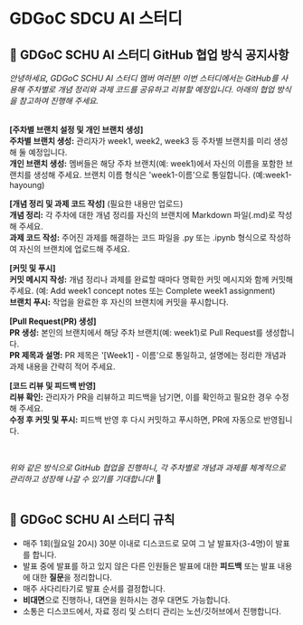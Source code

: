 #  GDGoC SDCU AI 스터디

## **:loudspeaker: GDGoC SCHU AI 스터디 GitHub 협업 방식 공지사항**

_안녕하세요, GDGoC SCHU AI 스터디 멤버 여러분! 이번 스터디에서는 GitHub를 사용해 주차별로 개념 정리와 과제 코드를 공유하고 리뷰할 예정입니다. 아래의 협업 방식을 참고하여 진행해 주세요._
<br/>
<br/> 

**[주차별 브랜치 설정 및 개인 브랜치 생성]**<br/> 
**주차별 브랜치 생성:** 관리자가 week1, week2, week3 등 주차별 브랜치를 미리 생성해 둘 예정입니다.<br/> 
**개인 브랜치 생성:** 멤버들은 해당 주차 브랜치(예: week1)에서 자신의 이름을 포함한 브랜치를 생성해 주세요. 브랜치 이름 형식은 'week1-이름'으로 통일합니다. (예:week1-hayoung)<br/> 

**[개념 정리 및 과제 코드 작성]** (필요한 내용만 업로드) <br/>
**개념 정리:** 각 주차에 대한 개념 정리를 자신의 브랜치에 Markdown 파일(.md)로 작성해 주세요.<br/> 
**과제 코드 작성:** 주어진 과제를 해결하는 코드 파일을 .py 또는 .ipynb 형식으로 작성하여 자신의 브랜치에 업로드해 주세요.<br/> 

**[커밋 및 푸시]**<br/> 
**커밋 메시지 작성:** 개념 정리나 과제를 완료할 때마다 명확한 커밋 메시지와 함께 커밋해 주세요. (예: Add week1 concept notes 또는 Complete week1 assignment)<br/> 
**브랜치 푸시:** 작업을 완료한 후 자신의 브랜치에 커밋을 푸시합니다.<br/> 

**[Pull Request(PR) 생성]**<br/> 
**PR 생성:** 본인의 브랜치에서 해당 주차 브랜치(예: week1)로 Pull Request를 생성합니다.<br/> 
**PR 제목과 설명:** PR 제목은 '[Week1]  - 이름'으로 통일하고, 설명에는 정리한 개념과 과제 내용을 간략히 적어 주세요.<br/> 

**[코드 리뷰 및 피드백 반영]**<br/> 
**리뷰 확인:** 관리자가 PR을 리뷰하고 피드백을 남기면, 이를 확인하고 필요한 경우 수정해 주세요.<br/> 
**수정 후 커밋 및 푸시:** 피드백 반영 후 다시 커밋하고 푸시하면, PR에 자동으로 반영됩니다.<br/> 

<br/> 

_위와 같은 방식으로 GitHub 협업을 진행하니, 각 주차별로 개념과 과제를 체계적으로 관리하고 성장해 나갈 수 있기를 기대합니다!_ :tada:
<br/>
<br/> 

## **:loudspeaker: GDGoC SCHU AI 스터디 규칙**
- 매주 1회(월요일 20시) 30분 이내로 디스코드로 모여 그 날 발표자(3-4명)이 발표를 합니다.
- 발표 중에 발표를 하고 있지 않은 다른 인원들은 발표에 대한 **피드백** 또는 발표 내용에 대한 **질문**을 정리합니다.
- 매주 사다리타기로 발표 순서를 결정합니다.
- **비대면**으로 진행하나, 대면을 원하시는 경우 대면도 가능합니다.
- 소통은 디스코드에서, 자료 정리 및 스터디 관리는 노션/깃허브에서 진행합니다.
